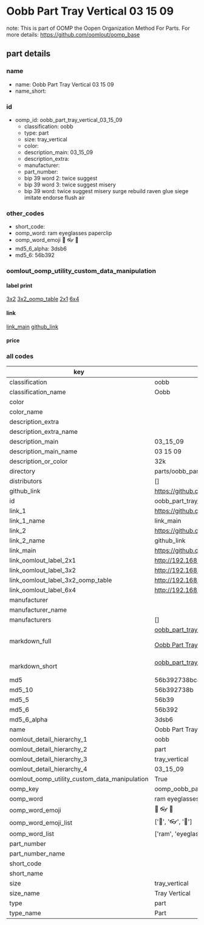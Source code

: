 # Oobb Part Tray Vertical 03 15 09  

note: This is part of OOMP the Oopen Organization Method For Parts. For more details: https://github.com/oomlout/oomp_base

##  part details





### name
* name: Oobb Part Tray Vertical 03 15 09
* name_short: 
### id
* oomp_id: oobb_part_tray_vertical_03_15_09
  * classification: oobb
  * type: part
  * size: tray_vertical
  * color: 
  * description_main: 03_15_09
  * description_extra: 
  * manufacturer: 
  * part_number: 
  * bip 39 word 2: twice suggest
  * bip 39 word 3: twice suggest misery
  * bip 39 word: twice suggest misery surge rebuild raven glue siege imitate endorse flush air

### other_codes
* short_code: 
* oomp_word: ram eyeglasses paperclip
* oomp_word_emoji :ram: :eyeglasses: :paperclip:
* md5_6_alpha: 3dsb6
* md5_6: 56b392






### oomlout_oomp_utility_custom_data_manipulation
#### label print
[3x2](http://192.168.1.245:1112/?label=oomp%203dsb6)
[3x2_oomp_table](http://192.168.1.107:1112/?label=oomp%203dsb6)
[2x1](http://192.168.1.242:1112/?label=oomp%203dsb6)
[6x4](http://192.168.1.55:1112/?label=oomp%203dsb6)    

#### link

[link_main](https://github.com/oomlout/oomlout_oomp_current_version_messy/tree/main/parts/oobb_part_tray_vertical_03_15_09) [github_link](https://github.com/oomlout/oomlout_oomp_part_src/tree/main/parts/oobb_part_tray_vertical_03_15_09)                             

#### price







### all codes 
| key | value |  
| --- | --- |  
| classification | oobb |  
| classification_name | Oobb |  
| color |  |  
| color_name |  |  
| description_extra |  |  
| description_extra_name |  |  
| description_main | 03_15_09 |  
| description_main_name | 03 15 09 |  
| description_or_color | 32k |  
| directory | parts/oobb_part_tray_vertical_03_15_09 |  
| distributors | [] |  
| github_link | https://github.com/oomlout/oomlout_oomp_part_src/tree/main/parts/oobb_part_tray_vertical_03_15_09 |  
| id | oobb_part_tray_vertical_03_15_09 |  
| link_1 | https://github.com/oomlout/oomlout_oomp_current_version_messy/tree/main/parts/oobb_part_tray_vertical_03_15_09 |  
| link_1_name | link_main |  
| link_2 | https://github.com/oomlout/oomlout_oomp_part_src/tree/main/parts/oobb_part_tray_vertical_03_15_09 |  
| link_2_name | github_link |  
| link_main | https://github.com/oomlout/oomlout_oomp_current_version_messy/tree/main/parts/oobb_part_tray_vertical_03_15_09 |  
| link_oomlout_label_2x1 | http://192.168.1.242:1112/?label=oomp%203dsb6 |  
| link_oomlout_label_3x2 | http://192.168.1.245:1112/?label=oomp%203dsb6 |  
| link_oomlout_label_3x2_oomp_table | http://192.168.1.107:1112/?label=oomp%203dsb6 |  
| link_oomlout_label_6x4 | http://192.168.1.55:1112/?label=oomp%203dsb6 |  
| manufacturer |  |  
| manufacturer_name |  |  
| manufacturers | [] |  
| markdown_full | [oobb_part_tray_vertical_03_15_09](https://github.com/oomlout/oomlout_oomp_current_version_messy/tree/main/parts/oobb_part_tray_vertical_03_15_09)<br>[](https://github.com/oomlout/oomlout_oomp_current_version_messy/tree/main/parts/oobb_part_tray_vertical_03_15_09)<br>[Oobb Part Tray Vertical 03 15 09](https://github.com/oomlout/oomlout_oomp_current_version_messy/tree/main/parts/oobb_part_tray_vertical_03_15_09)<br><br> |  
| markdown_short | [oobb_part_tray_vertical_03_15_09](https://github.com/oomlout/oomlout_oomp_current_version_messy/tree/main/parts/oobb_part_tray_vertical_03_15_09)<br><br> |  
| md5 | 56b392738bc80c7ec9d9ada51b763f5a |  
| md5_10 | 56b392738b |  
| md5_5 | 56b39 |  
| md5_6 | 56b392 |  
| md5_6_alpha | 3dsb6 |  
| name | Oobb Part Tray Vertical 03 15 09 |  
| oomlout_detail_hierarchy_1 | oobb |  
| oomlout_detail_hierarchy_2 | part |  
| oomlout_detail_hierarchy_3 | tray_vertical |  
| oomlout_detail_hierarchy_4 | 03_15_09 |  
| oomlout_oomp_utility_custom_data_manipulation | True |  
| oomp_key | oomp_oobb_part_tray_vertical_03_15_09 |  
| oomp_word | ram eyeglasses paperclip |  
| oomp_word_emoji | :ram: :eyeglasses: :paperclip: |  
| oomp_word_emoji_list | [':ram:', ':eyeglasses:', ':paperclip:'] |  
| oomp_word_list | ['ram', 'eyeglasses', 'paperclip'] |  
| part_number |  |  
| part_number_name |  |  
| short_code |  |  
| short_name |  |  
| size | tray_vertical |  
| size_name | Tray Vertical |  
| type | part |  
| type_name | Part |  
